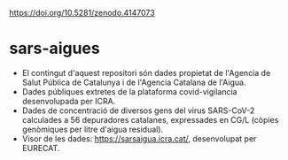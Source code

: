 https://doi.org/10.5281/zenodo.4147073

# sars-aigues
- El contingut d'aquest repositori són dades propietat de l'Agencia de Salut Pública de Catalunya i de l'Agencia Catalana de l'Aigua.
- Dades públiques extretes de la plataforma covid-vigilancia desenvolupada per ICRA.
- Dades de concentració de diversos gens del virus SARS-CoV-2 calculades a 56
  depuradores catalanes, expressades en CG/L (còpies genòmiques per litre
  d'aigua residual).
- Visor de les dades: https://sarsaigua.icra.cat/, desenvolupat per EURECAT.
